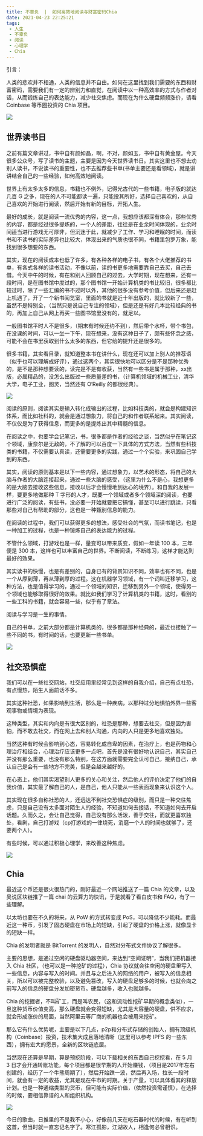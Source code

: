 ```yaml
---
title: 不辜负  |  如何高效地阅读与财富密码Chia
date: 2021-04-23 22:25:21
tags: 
 - 人生
 - 不辜负
 - 阅读
 - 心理学
 - Chia
---
```


引言：

人类的悲欢并不相通，人类的信息并不自由。如何在这里找到我们需要的东西和财富密码，需要我们有一定的辨别力和直觉，在阅读中以一种高效率的方式与作者对话，从而锻炼自己的表达能力，减少社交焦虑。而现在为什么硬盘频频涨价，请看 Coinbase 等币圈投资的 Chia 项目。

![](https://dubuqingfeng.oss-cn-hongkong.aliyuncs.com/blog/life/202104-bugufu-ruhegaoxiaodiyueduyucaifumima-Chia-01.webp)

## 世界读书日

之前有篇文章讲过，书中自有颜如晶，啊，不对，颜如玉，书中自有黄金屋。今天很多公众号，写了读书的主题，主要是因为今天世界读书日。其实这里也不想去劝别人读书，不说读书的重要性，也不去推荐些书单(书单主要还是看领域)，就是讲讲结合自己的一些经验，如何高效地阅读。

世界上有太多太多的信息，书籍也不例外，记得光古代的一些书籍，电子版的就达几百 G 之多，现在的人不可能都读一遍，只能投其所好，选择自己喜欢的，从自己喜欢的开始进行阅读，然后开始有新的目标，开拓人生。

最好的成长，就是阅读一流优秀的内容，这一点，我想应该都深有体会，那些优秀的内容，都是经过很多提炼的，一个人的差距，往往是在业余时间体现的，业余时间适当进行游戏无可厚非，但沉迷于此，就减少了工作、学习和睡眠的时间，而读书和不读书的实际差异也比较大，体现出来的气质也很不同，书籍里包罗万象，能找到很多想要的东西。

其实，现在的阅读成本也低了许多，有各种各样的电子书，有各个大佬推荐的书单，有各式各样的读书活动，不像以前，读的书更多地需要靠自己去买，自己去借。今天中午的时候，有在和别人回顾自己的过去，大学时期，现在想来，还有一段时间，是在图书馆中度过的，那个图书馆一开始计算机类的书比较旧，很多都比较过时，除了一些汇编的书不过时以外，其他的很多没有参考价值，但后来还是赶上机遇了，开了一个新书阅览室，里面的书就是近十年出版的，就比较新了一些，虽然不是特别全，（当然只是说自己专注的领域），但是还是有好几本比较经典的书的，再加上自己从网上再买一些图书馆里没有的，就足以。

一般图书馆平时人不是很多，（期末有时候还约不到），然后带个水杯，带个书包，在没课的时间，可以一坐一下午，现在想来，没有这种日子了，颇有些怀念之感，可能不会在书里获取到什么太多的东西，但它给的提升还是很多的。

很多书籍，其实看目录，就知道整本书在讲什么，现在还可以加上别人的推荐语（似乎也可以理解成好评），通过这两个，其实很快地可以区分是不是那种优秀的，是不是那种想要读的，读完是不是有收获，当然有一些书是属于那种，xx出版，必属精品的，没怎么出版过一些质量差的书，（计算机领域的机械工业，清华大学，电子工业，图灵，当然还有 O‘Reilly 的都很经典）。

![](https://dubuqingfeng.oss-cn-hongkong.aliyuncs.com/blog/life/202104-bugufu-ruhegaoxiaodiyueduyucaifumima-Chia-02.webp)

阅读的原则，阅读其实是输入转化成输出的过程，比如科技类的，就会是构建知识体系，而比如社科的，就会是通过想象力，将自己的和作者联系起来。其实阅读，不仅仅是为了获得信息，而更多的是提炼出其中精髓的信息。

在阅读之中，也要学会记笔记，书，很多都是作者的经验之谈，当然似乎在笔记这个领域，康奈尔是无敌的，不了解的可以百度一下具体的方式方法，当然有些科技类的书籍，不仅需要认真读，还需要更多的实践，通过一个个实验，来巩固自己学到的东西。

其实，阅读的原则基本是以下一些内容，通过想象力，以艺术的形态，将自己的大脑与作者的大脑连接起来，通过一些大脑的感受，（这里为什么不是心，我想更多的是大脑去接收这些信息，接收以后才会慢慢地到达心的境界）。和自我的发展一样，要更多地做那种 T 字形的人才，既要一个领域或者多个领域深的阅读，也要进行广泛的阅读，有些书，没必要一开始就要把它搞懂，甚至可以进行跳读，只看那些对自己有帮助的部分，这也是一种甄别信息的能力。

在阅读的过程中，我们可以获得更多的想法，感受社会的气氛，而读书笔记，也是一种加工的过程，也是一种锻炼自己的表达能力的过程。

不管什么领域，打游戏也是一样，量变可以带来质变，假如一年读 100 本，三年便是 300 本，这样也可以丰富自己的世界。不断阅读，不断练习，这样才能达到最好的效果。

其实读书的快慢，也是有差别的，自身已有的背景知识不同，效率也有不同，也是一个从厚到薄，再从薄到厚的过程。这在机器学习领域，有一个词叫迁移学习，这种方法，也是值得学习的，通过一个领域的知识，迁移到另外一个领域，使得另一个领域也能够取得很好的效果。就比如我们学习了计算机类的书籍，这时，看别的一些工科的书籍，就会容易一些，似乎有了章法。

阅读与学习是一生的事情。

自己的书单，之前大部分都是计算机类的，很多都是那种经典的，最近也接触了一些不同的书，有时间的话，也要更新一些书单。

![](https://dubuqingfeng.oss-cn-hongkong.aliyuncs.com/blog/life/202104-bugufu-ruhegaoxiaodiyueduyucaifumima-Chia-03.webp)

## 社交恐惧症

我们可以在一些社交网站，社交应用里经常见到这样的自我介绍，自己有点社恐，有点慢热，陌生人面前话不多。

其实这种社恐，如果影响到生活，那么是一种疾病，以那种过分地惧怕外界一些客观事物或情境为表现。

这种类型，其实和内向是有很大区别的，社恐是那种，想要去社交，但是因为害怕，而不敢去社交，而在网上去和别人沟通，内向的人只是更多地喜欢独处。

当然这种有时候会影响到心态，容易转化成自卑的因素，在治疗上，也是药物和心理治疗相结合，心理治疗应该更多一点吧，首先是没有很好地认识自己，其实自己并没有那么重要，也没有那么特别，在这方面就需要完全认可自己，接纳自己，承认自己是会有一些地方不完美，但是会越来越好的。

在心态上，他们其实渴望别人更多的关心和关注，然后他人的评价决定了他们的自我价值，其实最了解自己的人，是自己，他人只能从一些表面现象来认识这个人。

其实现在很多自称社恐的人，还远达不到社交恐惧症的级别，而只是一种交往焦虑，只是自己没有太多面对陌生人的经验，不知道如何去接话，不知道如何去开启话题。久而久之，会让自己觉得，自己没有那么活泼，善于交往，而就更喜欢独处，看剧，自己打游戏（cp打游戏的一律烧死，消磨一个人的时间也就够了，还要两个人）。

有些时候，可以通过积极心理学，来改善这种焦虑。

![](https://dubuqingfeng.oss-cn-hongkong.aliyuncs.com/blog/life/202104-bugufu-ruhegaoxiaodiyueduyucaifumima-Chia-04.webp)

## Chia

最近这个币还是很火很热门的，刚好最近一个网站推送了一篇 Chia 的文章，以及吴说区块链推了一篇 chai 的云算力的快讯，于是就看了看白皮书和 FAQ，有了一些理解。

以太坊也要在不久的将来，从 PoW 的方式转变成 PoS，可以降低不少能耗。而最近这一种币，引发了固态硬盘在市场上的短缺，引起了硬盘的价格上涨，就像显卡的短缺一样。

Chia 的发明者就是 BitTorrent 的发明人，自然对分布式文件协议了解很多。

主要的思想，是通过空闲的硬盘驱动器空间，来达到“空间证明”，当我们把机器接入 Chia 社区，（也可以是一种挖矿的过程），Chia 协议就会往空闲的硬盘里写入一些信息，内容与写入的时间。并且与之后进入的网络的用户，被写入的信息相关，所以可以被完整校验，以及避免篡改，写入的硬盘足够多的时候，也就会向之前写入的信息的硬盘分发加密货币。硬盘越多，收入也就越多。

Chia 的挖掘者，不叫矿工，而是叫农民，（这和流动性挖矿早期的概念类似），一旦这种货币价值变高，那么硬盘就会变得短缺，尤其是大容量的硬盘，供不应求，就会形成涨价的局面，当然阿里云等厂商的机器也会被用来挖矿。

那么它有什么优势呢，主要是以下几点，p2p和分布式存储的创始人，拥有顶级机构（Coinbase）投资，技术集大成且落地清晰（这里可以参考 IPFS 的一些东西），拥有宏大的愿景，全新的区块链底层。

当然现在还算是早期，算是预挖阶段，可以下载相关的东西自己挖挖看，在 5 月 3 日才会开通转账功能，每个项目都是很早期的人开始赚钱，（项目是2017年左右创建的，经历了一个牛熊周期了），然后开始跌一波，然后再入场，拉长一段时间，就会有一定的收益，尤其是现在牛市的时期。关于产量，可以具体看其的释放计划。也是一种通缩类型的货币，但可能有实际价值，（依然投资需谨慎），在选择的时候，要相信靠谱的人和组织机构。

![](https://dubuqingfeng.oss-cn-hongkong.aliyuncs.com/blog/life/202104-bugufu-ruhegaoxiaodiyueduyucaifumima-Chia-05.webp)

今日的歌曲，日推里的不是我不小心，好像前几天在吃石器时代的时候，有在听到这首，但当时就一直忘记名字了。寒江孤影，江湖故人，相逢何必曾相识。

